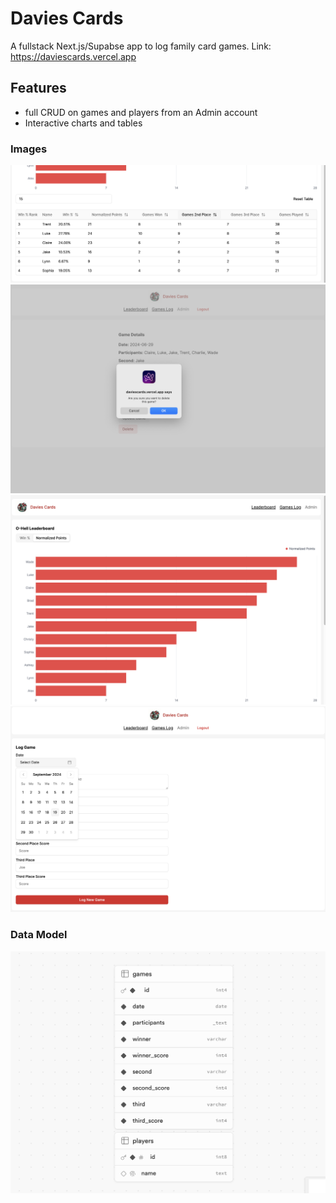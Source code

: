 # Davies Cards
A fullstack Next.js/Supabse app to log family card games. Link: https://daviescards.vercel.app

## Features
- full CRUD on games and players from an Admin account
- Interactive charts and tables

### Images
![alt text](image-3.png)
![alt text](image-1.png)
![alt text](image-2.png)
![alt text](image-4.png)

### Data Model
![alt text](image.png)

